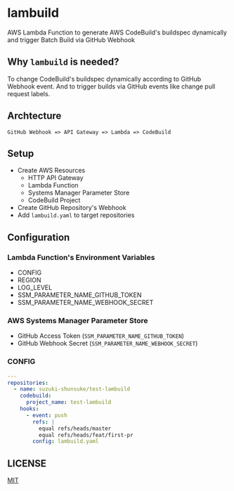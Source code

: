 # lambuild

AWS Lambda Function to generate AWS CodeBuild's buildspec dynamically and trigger Batch Build via GitHub Webhook

## Why `lambuild` is needed?

To change CodeBuild's buildspec dynamically according to GitHub Webhook event.
And to trigger builds via GitHub events like change pull request labels.

## Archtecture

```
GitHub Webhook => API Gateway => Lambda => CodeBuild
```

## Setup

* Create AWS Resources
  * HTTP API Gateway
  * Lambda Function
  * Systems Manager Parameter Store
  * CodeBuild Project
* Create GitHub Repository's Webhook
* Add `lambuild.yaml` to target repositories

## Configuration

### Lambda Function's Environment Variables

* CONFIG
* REGION
* LOG_LEVEL
* SSM_PARAMETER_NAME_GITHUB_TOKEN
* SSM_PARAMETER_NAME_WEBHOOK_SECRET

### AWS Systems Manager Parameter Store

* GitHub Access Token (`SSM_PARAMETER_NAME_GITHUB_TOKEN`)
* GitHub Webhook Secret (`SSM_PARAMETER_NAME_WEBHOOK_SECRET`)

### CONFIG

```yaml
---
repositories:
  - name: suzuki-shunsuke/test-lambuild
    codebuild:
      project_name: test-lambuild
    hooks:
      - event: push
        refs: |
          equal refs/heads/master
          equal refs/heads/feat/first-pr
        config: lambuild.yaml
```

## LICENSE

[MIT](LICENSE)
